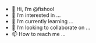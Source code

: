 - 👋 Hi, I’m @fishool
- 👀 I’m interested in ...
- 🌱 I’m currently learning ...
- 💞️ I’m looking to collaborate on ...
- 📫 How to reach me ...

<!---
fishool/fishool is a ✨ special ✨ repository because its `README.md` (this file) appears on your GitHub profile.
You can click the Preview link to take a look at your changes.
--->
